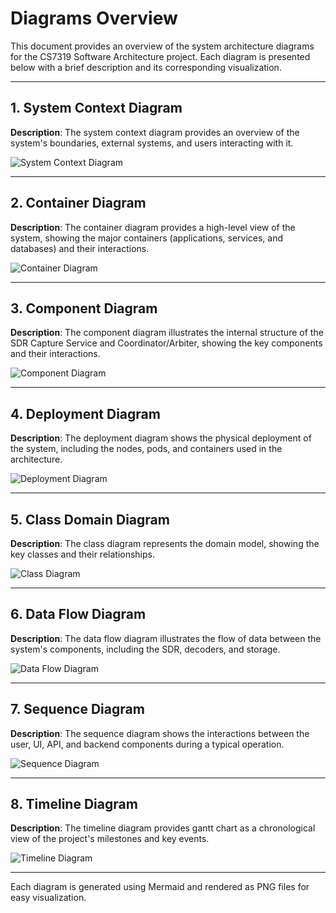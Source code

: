# Diagrams Overview

This document provides an overview of the system architecture diagrams for the 
CS7319 Software Architecture project. Each diagram is presented below with a 
brief description and its corresponding visualization.

---

## 1. System Context Diagram

**Description**: The system context diagram provides an overview of the system's 
boundaries, external systems, and users interacting with it.

![System Context Diagram](diagrams_output/01_c4_system_context.png)

---

## 2. Container Diagram

**Description**: The container diagram provides a high-level view of the system,
 showing the major containers (applications, services, and databases) and their interactions.

![Container Diagram](diagrams_output/02_c4_container.png)

---

## 3. Component Diagram

**Description**: The component diagram illustrates the internal structure of 
the SDR Capture Service and Coordinator/Arbiter, showing the key components and
their interactions.

![Component Diagram](diagrams_output/03_c4_components.png)

---

## 4. Deployment Diagram

**Description**: The deployment diagram shows the physical deployment of the 
system, including the nodes, pods, and containers used in the architecture.

![Deployment Diagram](diagrams_output/04_c4_deployment.png)

---

## 5. Class Domain Diagram

**Description**: The class diagram represents the domain model, showing the key 
classes and their relationships.

![Class Diagram](diagrams_output/class_domain.png)

---

## 6. Data Flow Diagram

**Description**: The data flow diagram illustrates the flow of data between the 
system's components, including the SDR, decoders, and storage.

![Data Flow Diagram](diagrams_output/flow_data.png)

---

## 7. Sequence Diagram

**Description**: The sequence diagram shows the interactions between the user, 
UI, API, and backend components during a typical operation.

![Sequence Diagram](diagrams_output/sequence_sdr_tuning.png)

---

## 8. Timeline Diagram

**Description**: The timeline diagram provides gantt chart as a chronological 
view of the project's milestones and key events.

![Timeline Diagram](diagrams_output/timeline.png)

---

Each diagram is generated using Mermaid and rendered as PNG files for easy 
visualization.
